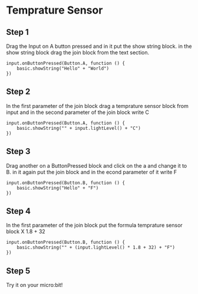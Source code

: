# Temprature Sensor

## Step 1

Drag the Input on A button pressed and in it put the show string block.
in the show string block drag the join block from the text section.
```blocks
input.onButtonPressed(Button.A, function () {
    basic.showString("Hello" + "World")
})
```

## Step 2

In the first parameter of the join block drag a temprature sensor block from input and in the second parameter of the join block write C
```blocks
input.onButtonPressed(Button.A, function () {
    basic.showString("" + input.lightLevel() + "C")
})
```
## Step 3
Drag another on a ButtonPressed block and click on the a and change it to B. in it again put the join block and in the econd parameter of it write F
```blocks
input.onButtonPressed(Button.B, function () {
    basic.showString("Hello" + "F")
})
```
## Step 4
In the first parameter of the join block put the formula temprature sensor block X 1.8 + 32
```blocks
input.onButtonPressed(Button.B, function () {
    basic.showString("" + (input.lightLevel() * 1.8 + 32) + "F")
})
```
## Step 5
Try it on your micro:bit!
<script src="https://makecode.com/gh-pages-embed.js"></script><script>makeCodeRender("{{ site.makecode.home_url }}", "{{ site.github.owner_name }}/{{ site.github.repository_name }}");</script>